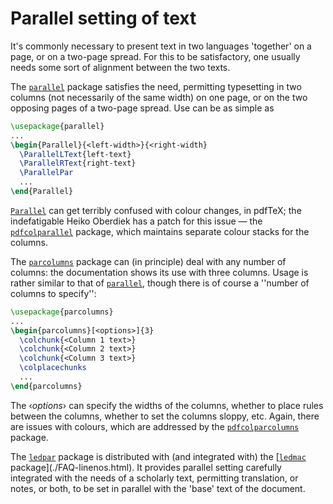 # Parallel setting of text

It's commonly necessary to present text in two languages 'together' on a
page, or on a two-page spread.  For this to be satisfactory, one usually
needs some sort of alignment between the two texts.

The [`parallel`](http://ctan.org/pkg/parallel) package satisfies the need, permitting
typesetting in two columns (not necessarily of the same width) on one
page, or on the two opposing pages of a two-page spread.  Use can be
as simple as
```latex
\usepackage{parallel}
...
\begin{Parallel}{<left-width>}{<right-width}
  \ParallelLText{left-text}
  \ParallelRText{right-text}
  \ParallelPar
  ...
\end{Parallel}
```
[`Parallel`](http://ctan.org/pkg/Parallel) can get terribly confused with colour changes, in
pdfTeX; the indefatigable Heiko Oberdiek has a patch for this
issue&nbsp;&mdash; the [`pdfcolparallel`](http://ctan.org/pkg/pdfcolparallel) package, which maintains
separate colour stacks for the columns.

The [`parcolumns`](http://ctan.org/pkg/parcolumns) package can (in principle) deal with any
number of columns: the documentation shows its use with three
columns.  Usage is rather similar to that of [`parallel`](http://ctan.org/pkg/parallel),
though there is of course a ''number of columns to specify'':
```latex
\usepackage{parcolumns}
...
\begin{parcolumns}[<options>]{3}
  \colchunk{<Column 1 text>}
  \colchunk{<Column 2 text>}
  \colchunk{<Column 3 text>}
  \colplacechunks
  ...
\end{parcolumns}
```
The &lsaquo;_options_&rsaquo; can specify the widths of the columns, whether to
place rules between the columns, whether to set the columns sloppy,
etc.  Again, there are issues with colours, which are addressed by the
[`pdfcolparcolumns`](http://ctan.org/pkg/pdfcolparcolumns) package.

The [`ledpar`](http://ctan.org/pkg/ledpar) package is distributed with (and integrated with)
the [[`ledmac`](http://ctan.org/pkg/ledmac) package](./FAQ-linenos.html).  It provides parallel
setting carefully integrated with the needs of a scholarly text,
permitting translation, or notes, or both, to be set in parallel with
the 'base' text of the document.

